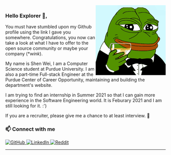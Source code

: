 
<img align='right' src='pepe.gif'>

### Hello Explorer 👋,

You must have stumbled upon my Github profile using the link I gave you somewhere. Congratulations, you now can take a look at what I have to offer to the open source community or maybe your company (**wink*).

My name is Shen Wei, I am a Computer Science student at Purdue University. I am also a part-time Full-stack Engineer at the Purdue Center of Career Opportunity, maintaining and building the department's website.

I am trying to find an internship in Summer 2021 so that I can gain more experience in the Software Engineering world. It is Feburary 2021 and I am still looking for it. :')

If you are a recruiter, please give me a chance to at least interview. :pleading_face:

<p align="center">
	<h3>📫 Connect with me</h3>
	<a href="https://github.com/shenwei0102"><img src="https://img.shields.io/github/followers/shenwei0102?label=Github&style=social" alt="GitHub"> </a>
	<a href="https://www.linkedin.com/in/shenweileong"><img src="https://img.shields.io/badge/LinkedIn--_.svg?style=social&logo=linkedin" alt="LinkedIn"> </a>
	<a href="https://www.reddit.com/user/Kyle_Leong"><img src="https://img.shields.io/reddit/user-karma/combined/Kyle_Leong?style=social" alt="Reddit"> </a>
</p>

<hr/>



<!--
**shenwei0102/shenwei0102** is a ✨ _special_ ✨ repository because its `README.md` (this file) appears on your GitHub profile.

![Shen Wei's GitHub stats](https://github-readme-stats.vercel.app/api?username=shenwei0102&count_private=true&show_icons=true&theme=radical)

Here are some ideas to get you started:

- 🔭 I’m currently working on ...
- 🌱 I’m currently learning ...
- 👯 I’m looking to collaborate on ...
- 🤔 I’m looking for help with ...
- 💬 Ask me about ...
- 📫 How to reach me: ...
- 😄 Pronouns: ...
- ⚡ Fun fact: ...
-->
